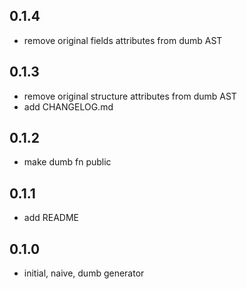 ## 0.1.4

- remove original fields attributes from dumb AST

## 0.1.3

- remove original structure attributes from dumb AST
- add CHANGELOG.md

## 0.1.2

- make dumb fn public

## 0.1.1

- add README

## 0.1.0

- initial, naive, dumb generator